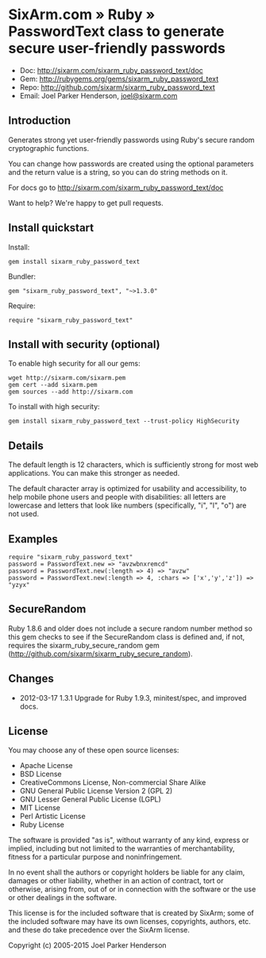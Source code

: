 # SixArm.com » Ruby » <br> PasswordText class to generate secure user-friendly passwords

* Doc: <http://sixarm.com/sixarm_ruby_password_text/doc>
* Gem: <http://rubygems.org/gems/sixarm_ruby_password_text>
* Repo: <http://github.com/sixarm/sixarm_ruby_password_text>
* Email: Joel Parker Henderson, <joel@sixarm.com>


## Introduction

Generates strong yet user-friendly passwords using Ruby's secure random cryptographic functions.

You can change how passwords are created using the optional parameters and the return value is a string, so you can do string methods on it.

For docs go to <http://sixarm.com/sixarm_ruby_password_text/doc>

Want to help? We're happy to get pull requests.


## Install quickstart

Install:

    gem install sixarm_ruby_password_text

Bundler:

    gem "sixarm_ruby_password_text", "~>1.3.0"

Require:

    require "sixarm_ruby_password_text"


## Install with security (optional)

To enable high security for all our gems:

    wget http://sixarm.com/sixarm.pem
    gem cert --add sixarm.pem
    gem sources --add http://sixarm.com

To install with high security:

    gem install sixarm_ruby_password_text --trust-policy HighSecurity


## Details

The default length is 12 characters, which is sufficiently strong for most web applications. You can make this stronger as needed.

The default character array is optimized for usability and accessibility, to help mobile phone users and people with disabilities: all letters are lowercase and letters that look like numbers (specifically, "i", "l", "o") are not used.


## Examples

    require "sixarm_ruby_password_text"
    password = PasswordText.new => "avzwbnxremcd"
    password = PasswordText.new(:length => 4) => "avzw"
    password = PasswordText.new(:length => 4, :chars => ['x','y','z']) => "yzyx"


## SecureRandom

Ruby 1.8.6 and older does not include a secure random number method so this gem checks to see if the SecureRandom class is defined and, if not, requires the sixarm_ruby_secure_random gem (http://github.com/sixarm/sixarm_ruby_secure_random).


## Changes

* 2012-03-17 1.3.1 Upgrade for Ruby 1.9.3, minitest/spec, and improved docs.


## License

You may choose any of these open source licenses:

  * Apache License
  * BSD License
  * CreativeCommons License, Non-commercial Share Alike
  * GNU General Public License Version 2 (GPL 2)
  * GNU Lesser General Public License (LGPL)
  * MIT License
  * Perl Artistic License
  * Ruby License

The software is provided "as is", without warranty of any kind, 
express or implied, including but not limited to the warranties of 
merchantability, fitness for a particular purpose and noninfringement. 

In no event shall the authors or copyright holders be liable for any 
claim, damages or other liability, whether in an action of contract, 
tort or otherwise, arising from, out of or in connection with the 
software or the use or other dealings in the software.

This license is for the included software that is created by SixArm;
some of the included software may have its own licenses, copyrights, 
authors, etc. and these do take precedence over the SixArm license.

Copyright (c) 2005-2015 Joel Parker Henderson
